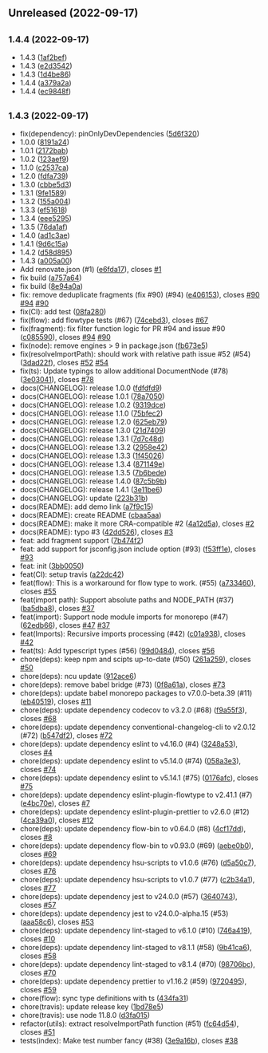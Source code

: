## Unreleased (2022-09-17)

## <small>1.4.4 (2022-09-17)</small>

- 1.4.3 ([1af2bef](https://github.com/ntl870/graphql.macro/commit/1af2bef))
- 1.4.3 ([e2d3542](https://github.com/ntl870/graphql.macro/commit/e2d3542))
- 1.4.3 ([1d4be86](https://github.com/ntl870/graphql.macro/commit/1d4be86))
- 1.4.4 ([a379a2a](https://github.com/ntl870/graphql.macro/commit/a379a2a))
- 1.4.4 ([ec9848f](https://github.com/ntl870/graphql.macro/commit/ec9848f))

## <small>1.4.3 (2022-09-17)</small>

- fix(dependency): pinOnlyDevDependencies ([5d6f320](https://github.com/ntl870/graphql.macro/commit/5d6f320))
- 1.0.0 ([8191a24](https://github.com/ntl870/graphql.macro/commit/8191a24))
- 1.0.1 ([2172bab](https://github.com/ntl870/graphql.macro/commit/2172bab))
- 1.0.2 ([123aef9](https://github.com/ntl870/graphql.macro/commit/123aef9))
- 1.1.0 ([c2537ca](https://github.com/ntl870/graphql.macro/commit/c2537ca))
- 1.2.0 ([fdfa739](https://github.com/ntl870/graphql.macro/commit/fdfa739))
- 1.3.0 ([cbbe5d3](https://github.com/ntl870/graphql.macro/commit/cbbe5d3))
- 1.3.1 ([9fe1589](https://github.com/ntl870/graphql.macro/commit/9fe1589))
- 1.3.2 ([155a004](https://github.com/ntl870/graphql.macro/commit/155a004))
- 1.3.3 ([ef51618](https://github.com/ntl870/graphql.macro/commit/ef51618))
- 1.3.4 ([eee5295](https://github.com/ntl870/graphql.macro/commit/eee5295))
- 1.3.5 ([76da1af](https://github.com/ntl870/graphql.macro/commit/76da1af))
- 1.4.0 ([ad1c3ae](https://github.com/ntl870/graphql.macro/commit/ad1c3ae))
- 1.4.1 ([9d6c15a](https://github.com/ntl870/graphql.macro/commit/9d6c15a))
- 1.4.2 ([d58d895](https://github.com/ntl870/graphql.macro/commit/d58d895))
- 1.4.3 ([a005a00](https://github.com/ntl870/graphql.macro/commit/a005a00))
- Add renovate.json (#1) ([e6fda17](https://github.com/ntl870/graphql.macro/commit/e6fda17)), closes [#1](https://github.com/ntl870/graphql.macro/issues/1)
- fix build ([a757a64](https://github.com/ntl870/graphql.macro/commit/a757a64))
- fix build ([8e94a0a](https://github.com/ntl870/graphql.macro/commit/8e94a0a))
- fix: remove deduplicate fragments (fix #90) (#94) ([e406153](https://github.com/ntl870/graphql.macro/commit/e406153)), closes [#90](https://github.com/ntl870/graphql.macro/issues/90) [#94](https://github.com/ntl870/graphql.macro/issues/94) [#90](https://github.com/ntl870/graphql.macro/issues/90)
- fix(CI): add test ([08fa280](https://github.com/ntl870/graphql.macro/commit/08fa280))
- fix(flow): add flowtype tests (#67) ([74cebd3](https://github.com/ntl870/graphql.macro/commit/74cebd3)), closes [#67](https://github.com/ntl870/graphql.macro/issues/67)
- fix(fragment): fix filter function logic for PR #94 and issue #90 ([c085590](https://github.com/ntl870/graphql.macro/commit/c085590)), closes [#94](https://github.com/ntl870/graphql.macro/issues/94) [#90](https://github.com/ntl870/graphql.macro/issues/90)
- fix(node): remove engines > 9 in package.json ([fb673e5](https://github.com/ntl870/graphql.macro/commit/fb673e5))
- fix(resolveImportPath): should work with relative path issue #52 (#54) ([3dad22f](https://github.com/ntl870/graphql.macro/commit/3dad22f)), closes [#52](https://github.com/ntl870/graphql.macro/issues/52) [#54](https://github.com/ntl870/graphql.macro/issues/54)
- fix(ts): Update typings to allow additional DocumentNode (#78) ([3e03041](https://github.com/ntl870/graphql.macro/commit/3e03041)), closes [#78](https://github.com/ntl870/graphql.macro/issues/78)
- docs(CHANGELOG): release 1.0.0 ([fdfdfd9](https://github.com/ntl870/graphql.macro/commit/fdfdfd9))
- docs(CHANGELOG): release 1.0.1 ([78a7050](https://github.com/ntl870/graphql.macro/commit/78a7050))
- docs(CHANGELOG): release 1.0.2 ([9319dce](https://github.com/ntl870/graphql.macro/commit/9319dce))
- docs(CHANGELOG): release 1.1.0 ([75bfec2](https://github.com/ntl870/graphql.macro/commit/75bfec2))
- docs(CHANGELOG): release 1.2.0 ([625eb79](https://github.com/ntl870/graphql.macro/commit/625eb79))
- docs(CHANGELOG): release 1.3.0 ([21d7409](https://github.com/ntl870/graphql.macro/commit/21d7409))
- docs(CHANGELOG): release 1.3.1 ([7d7c48d](https://github.com/ntl870/graphql.macro/commit/7d7c48d))
- docs(CHANGELOG): release 1.3.2 ([2958e42](https://github.com/ntl870/graphql.macro/commit/2958e42))
- docs(CHANGELOG): release 1.3.3 ([1f45026](https://github.com/ntl870/graphql.macro/commit/1f45026))
- docs(CHANGELOG): release 1.3.4 ([871149e](https://github.com/ntl870/graphql.macro/commit/871149e))
- docs(CHANGELOG): release 1.3.5 ([7b6bede](https://github.com/ntl870/graphql.macro/commit/7b6bede))
- docs(CHANGELOG): release 1.4.0 ([87c5b9b](https://github.com/ntl870/graphql.macro/commit/87c5b9b))
- docs(CHANGELOG): release 1.4.1 ([3e11be6](https://github.com/ntl870/graphql.macro/commit/3e11be6))
- docs(CHANGELOG): update ([223b31b](https://github.com/ntl870/graphql.macro/commit/223b31b))
- docs(README): add demo link ([a7f9c15](https://github.com/ntl870/graphql.macro/commit/a7f9c15))
- docs(README): create README ([cbaa5aa](https://github.com/ntl870/graphql.macro/commit/cbaa5aa))
- docs(README): make it more CRA-compatible #2 ([4a12d5a](https://github.com/ntl870/graphql.macro/commit/4a12d5a)), closes [#2](https://github.com/ntl870/graphql.macro/issues/2)
- docs(README): typo #3 ([42dd526](https://github.com/ntl870/graphql.macro/commit/42dd526)), closes [#3](https://github.com/ntl870/graphql.macro/issues/3)
- feat: add fragment support ([7b474f2](https://github.com/ntl870/graphql.macro/commit/7b474f2))
- feat: add support for jsconfig.json include option (#93) ([f53ff1e](https://github.com/ntl870/graphql.macro/commit/f53ff1e)), closes [#93](https://github.com/ntl870/graphql.macro/issues/93)
- feat: init ([3bb0050](https://github.com/ntl870/graphql.macro/commit/3bb0050))
- feat(CI): setup travis ([a22dc42](https://github.com/ntl870/graphql.macro/commit/a22dc42))
- feat(flow): This is a workaround for flow type to work. (#55) ([a733460](https://github.com/ntl870/graphql.macro/commit/a733460)), closes [#55](https://github.com/ntl870/graphql.macro/issues/55)
- feat(import path): Support absolute paths and NODE_PATH (#37) ([ba5dba8](https://github.com/ntl870/graphql.macro/commit/ba5dba8)), closes [#37](https://github.com/ntl870/graphql.macro/issues/37)
- feat(import): Support node module imports for monorepo (#47) ([62edb66](https://github.com/ntl870/graphql.macro/commit/62edb66)), closes [#47](https://github.com/ntl870/graphql.macro/issues/47) [#37](https://github.com/ntl870/graphql.macro/issues/37)
- feat(Imports): Recursive imports processing (#42) ([c01a938](https://github.com/ntl870/graphql.macro/commit/c01a938)), closes [#42](https://github.com/ntl870/graphql.macro/issues/42)
- feat(ts): Add typescript types (#56) ([99d0484](https://github.com/ntl870/graphql.macro/commit/99d0484)), closes [#56](https://github.com/ntl870/graphql.macro/issues/56)
- chore(deps): keep npm and scipts up-to-date (#50) ([261a259](https://github.com/ntl870/graphql.macro/commit/261a259)), closes [#50](https://github.com/ntl870/graphql.macro/issues/50)
- chore(deps): ncu update ([912ace6](https://github.com/ntl870/graphql.macro/commit/912ace6))
- chore(deps): remove babel bridge (#73) ([0f8a61a](https://github.com/ntl870/graphql.macro/commit/0f8a61a)), closes [#73](https://github.com/ntl870/graphql.macro/issues/73)
- chore(deps): update babel monorepo packages to v7.0.0-beta.39 (#11) ([eb40519](https://github.com/ntl870/graphql.macro/commit/eb40519)), closes [#11](https://github.com/ntl870/graphql.macro/issues/11)
- chore(deps): update dependency codecov to v3.2.0 (#68) ([f9a55f3](https://github.com/ntl870/graphql.macro/commit/f9a55f3)), closes [#68](https://github.com/ntl870/graphql.macro/issues/68)
- chore(deps): update dependency conventional-changelog-cli to v2.0.12 (#72) ([b547df2](https://github.com/ntl870/graphql.macro/commit/b547df2)), closes [#72](https://github.com/ntl870/graphql.macro/issues/72)
- chore(deps): update dependency eslint to v4.16.0 (#4) ([3248a53](https://github.com/ntl870/graphql.macro/commit/3248a53)), closes [#4](https://github.com/ntl870/graphql.macro/issues/4)
- chore(deps): update dependency eslint to v5.14.0 (#74) ([058a3e3](https://github.com/ntl870/graphql.macro/commit/058a3e3)), closes [#74](https://github.com/ntl870/graphql.macro/issues/74)
- chore(deps): update dependency eslint to v5.14.1 (#75) ([0176afc](https://github.com/ntl870/graphql.macro/commit/0176afc)), closes [#75](https://github.com/ntl870/graphql.macro/issues/75)
- chore(deps): update dependency eslint-plugin-flowtype to v2.41.1 (#7) ([e4bc70e](https://github.com/ntl870/graphql.macro/commit/e4bc70e)), closes [#7](https://github.com/ntl870/graphql.macro/issues/7)
- chore(deps): update dependency eslint-plugin-prettier to v2.6.0 (#12) ([4ca39a0](https://github.com/ntl870/graphql.macro/commit/4ca39a0)), closes [#12](https://github.com/ntl870/graphql.macro/issues/12)
- chore(deps): update dependency flow-bin to v0.64.0 (#8) ([4cf17dd](https://github.com/ntl870/graphql.macro/commit/4cf17dd)), closes [#8](https://github.com/ntl870/graphql.macro/issues/8)
- chore(deps): update dependency flow-bin to v0.93.0 (#69) ([aebe0b0](https://github.com/ntl870/graphql.macro/commit/aebe0b0)), closes [#69](https://github.com/ntl870/graphql.macro/issues/69)
- chore(deps): update dependency hsu-scripts to v1.0.6 (#76) ([d5a50c7](https://github.com/ntl870/graphql.macro/commit/d5a50c7)), closes [#76](https://github.com/ntl870/graphql.macro/issues/76)
- chore(deps): update dependency hsu-scripts to v1.0.7 (#77) ([c2b34a1](https://github.com/ntl870/graphql.macro/commit/c2b34a1)), closes [#77](https://github.com/ntl870/graphql.macro/issues/77)
- chore(deps): update dependency jest to v24.0.0 (#57) ([3640743](https://github.com/ntl870/graphql.macro/commit/3640743)), closes [#57](https://github.com/ntl870/graphql.macro/issues/57)
- chore(deps): update dependency jest to v24.0.0-alpha.15 (#53) ([aaa58c6](https://github.com/ntl870/graphql.macro/commit/aaa58c6)), closes [#53](https://github.com/ntl870/graphql.macro/issues/53)
- chore(deps): update dependency lint-staged to v6.1.0 (#10) ([746a419](https://github.com/ntl870/graphql.macro/commit/746a419)), closes [#10](https://github.com/ntl870/graphql.macro/issues/10)
- chore(deps): update dependency lint-staged to v8.1.1 (#58) ([9b41ca6](https://github.com/ntl870/graphql.macro/commit/9b41ca6)), closes [#58](https://github.com/ntl870/graphql.macro/issues/58)
- chore(deps): update dependency lint-staged to v8.1.4 (#70) ([98706bc](https://github.com/ntl870/graphql.macro/commit/98706bc)), closes [#70](https://github.com/ntl870/graphql.macro/issues/70)
- chore(deps): update dependency prettier to v1.16.2 (#59) ([9720495](https://github.com/ntl870/graphql.macro/commit/9720495)), closes [#59](https://github.com/ntl870/graphql.macro/issues/59)
- chore(flow): sync type definitions with ts ([434fa31](https://github.com/ntl870/graphql.macro/commit/434fa31))
- chore(travis): update release key ([1bd78e5](https://github.com/ntl870/graphql.macro/commit/1bd78e5))
- chore(travis): use node 11.8.0 ([d3fa015](https://github.com/ntl870/graphql.macro/commit/d3fa015))
- refactor(utils): extract resolveImportPath function (#51) ([fc64d54](https://github.com/ntl870/graphql.macro/commit/fc64d54)), closes [#51](https://github.com/ntl870/graphql.macro/issues/51)
- tests(index): Make test number fancy (#38) ([3e9a16b](https://github.com/ntl870/graphql.macro/commit/3e9a16b)), closes [#38](https://github.com/ntl870/graphql.macro/issues/38)
